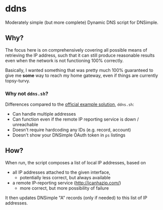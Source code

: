 # ddns

Moderately simple (but more complete) Dynamic DNS script for DNSimple.

## Why?

The focus here is on comprehensively covering all possible means of retrieving the IP address, such that it can still produce reasonable results even when the network is not functioning 100% correctly.

Basically, I wanted something that was pretty much 100% guaranteed to give me **some** way to reach my home gateway, even if things are currently topsy-turvy.

### Why not `ddns.sh`?

Differences compared to the [official example solution](https://developer.dnsimple.com/ddns/), `ddns.sh`:

* Can handle multiple addresses
* Can function even if the remote IP reporting service is down / unreachable
* Doesn't require hardcoding any IDs (e.g. record, account)
* Doesn't show your DNSimple OAuth token in `ps` listings

## How?

When run, the script composes a list of local IP addresses, based on

* all IP addresses attached to the given interface,
  * potentially less correct, but always available
* a remote IP-reporting service (http://icanhazip.com/)
  * more correct, but more possibility of failure

It then updates DNSimple "A" records (only if needed) to this list of IP addresses.
